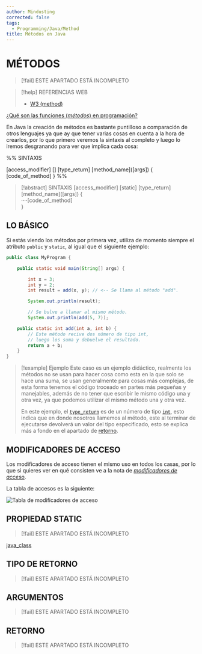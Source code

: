 ```yaml
---
author: Mindusting
corrected: false
tags:
  - Programming/Java/Method
title: Métodos en Java
---
```


# MÉTODOS

> [!fail] ESTE APARTADO ESTÁ INCOMPLETO

> [!help] REFERENCIAS WEB
> - [W3 (method)](https://www.w3schools.com/java/java_methods.asp)

[¿Qué son las funciones (*métodos*) en programación?](../pc/pc_function.md)

En Java la creación de métodos es bastante puntilloso a comparación de otros lenguajes ya que ay que tener varias cosas en cuenta a la hora de crearlos, por lo que primero veremos la sintaxis al completo y luego lo iremos desgranando para ver que implica cada cosa:

%%
SINTAXIS

[access_modifier] [<static>] [type_return] \[method_name]([args]) {
    [code_of_method]
}
%%

> [!abstract] SINTAXIS
> <span class="italic"><span class="key-word-color">[access_modifier] [static] [type_return]</span> <span class="function-color">[method_name]</span></span>(<span class="italic grey">[args]</span>) {<br><span class="transparency">····</span><span class="italic grey">[code_of_method]</span><br>}

## LO BÁSICO

Si estás viendo los métodos por primera vez, utiliza de momento siempre el atributo `public` y `static`, al igual que el siguiente ejemplo:

```java
public class MyProgram {

    public static void main(String[] args) {

        int x = 3;
        int y = 2;
        int result = add(x, y); // <-- Se llama al método "add".

        System.out.println(result);

        // Se bulve a llamar al mismo método.
        System.out.println(add(5, 7));

    public static int add(int a, int b) {
        // Este método recive dos número de tipo int,
        // luego los suma y debuelve el resultado.
        return a + b;
    }
}
```

> [!example] Ejemplo
> Este caso es un ejemplo didáctico, realmente los métodos no se usan para hacer cosa como esta en la que solo se hace una suma, se usan generalmente para cosas más complejas, de esta forma tenemos el código troceado en partes más pequeñas y manejables, además de no tener que escribir le mismo código una y otra vez, ya que podemos utilizar el mismo método una y otra vez.
>
> En este ejemplo, el [`type_return`](#TIPO%20DE%20RETORNO) es de un número de tipo [`int`](java_variable.md#INT), esto indica que en donde nosotros llamemos al método, este al terminar de ejecutarse devolverá un valor del tipo especificado, esto se explica más a fondo en el apartado de [retorno](#RETORNO).

## MODIFICADORES DE ACCESO

Los modificadores de acceso tienen el mismo uso en todos los casas, por lo que si quieres ver en qué consisten ve a la nota de *[modificadores de acceso](java_access_modifiers.md)*.

La tabla de accesos es la siguiente:

![Tabla de modificadores de acceso](java_access_modifiers.md#^access-modifiers-table)

## PROPIEDAD STATIC

> [!fail] ESTE APARTADO ESTÁ INCOMPLETO

[java_class](java_class.md#PROPIEDAD%20STATIC)

## TIPO DE RETORNO

> [!fail] ESTE APARTADO ESTÁ INCOMPLETO

## ARGUMENTOS

> [!fail] ESTE APARTADO ESTÁ INCOMPLETO

## RETORNO

> [!fail] ESTE APARTADO ESTÁ INCOMPLETO
